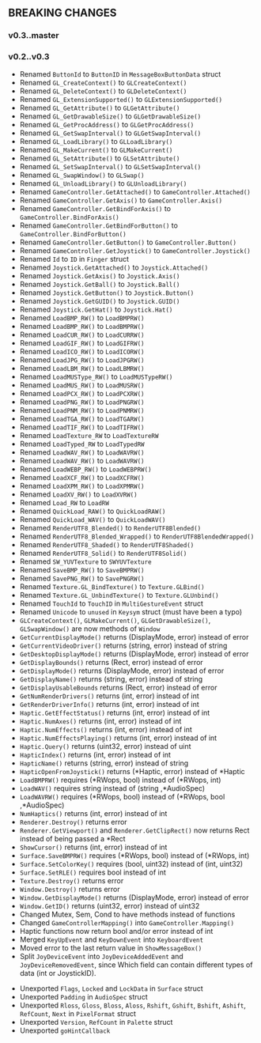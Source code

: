 ## BREAKING CHANGES

### v0.3..master

### v0.2..v0.3

+ Renamed `ButtonId` to `ButtonID` in `MessageBoxButtonData` struct
+ Renamed `GL_CreateContext()` to `GLCreateContext()`
+ Renamed `GL_DeleteContext()` to `GLDeleteContext()`
+ Renamed `GL_ExtensionSupported()` to `GLExtensionSupported()`
+ Renamed `GL_GetAttribute()` to `GLGetAttribute()`
+ Renamed `GL_GetDrawableSize()` to `GLGetDrawableSize()`
+ Renamed `GL_GetProcAddress()` to `GLGetProcAddress()`
+ Renamed `GL_GetSwapInterval()` to `GLGetSwapInterval()`
+ Renamed `GL_LoadLibrary()` to `GLLoadLibrary()`
+ Renamed `GL_MakeCurrent()` to `GLMakeCurrent()`
+ Renamed `GL_SetAttribute()` to `GLSetAttribute()`
+ Renamed `GL_SetSwapInterval()` to `GLSetSwapInterval()`
+ Renamed `GL_SwapWindow()` to `GLSwap()`
+ Renamed `GL_UnloadLibrary()` to `GLUnloadLibrary()`
+ Renamed `GameController.GetAttached()` to `GameController.Attached()`
+ Renamed `GameController.GetAxis()` to `GameController.Axis()`
+ Renamed `GameController.GetBindForAxis()` to `GameController.BindForAxis()`
+ Renamed `GameController.GetBindForButton()` to `GameController.BindForButton()`
+ Renamed `GameController.GetButton()` to `GameController.Button()`
+ Renamed `GameController.GetJoystick()` to `GameController.Joystick()`
+ Renamed `Id` to `ID` in `Finger` struct
+ Renamed `Joystick.GetAttached()` to `Joystick.Attached()`
+ Renamed `Joystick.GetAxis()` to `Joystick.Axis()`
+ Renamed `Joystick.GetBall()` to `Joystick.Ball()`
+ Renamed `Joystick.GetButton()` to `Joystick.Button()`
+ Renamed `Joystick.GetGUID()` to `Joystick.GUID()`
+ Renamed `Joystick.GetHat()` to `Joystick.Hat()`
+ Renamed `LoadBMP_RW()` to `LoadBMPRW()`
+ Renamed `LoadBMP_RW()` to `LoadBMPRW()`
+ Renamed `LoadCUR_RW()` to `LoadCURRW()`
+ Renamed `LoadGIF_RW()` to `LoadGIFRW()`
+ Renamed `LoadICO_RW()` to `LoadICORW()`
+ Renamed `LoadJPG_RW()` to `LoadJPGRW()`
+ Renamed `LoadLBM_RW()` to `LoadLBMRW()`
+ Renamed `LoadMUSType_RW()` to `LoadMUSTypeRW()`
+ Renamed `LoadMUS_RW()` to `LoadMUSRW()`
+ Renamed `LoadPCX_RW()` to `LoadPCXRW()`
+ Renamed `LoadPNG_RW()` to `LoadPNGRW()`
+ Renamed `LoadPNM_RW()` to `LoadPNMRW()`
+ Renamed `LoadTGA_RW()` to `LoadTGARW()`
+ Renamed `LoadTIF_RW()` to `LoadTIFRW()`
+ Renamed `LoadTexture_RW` to `LoadTextureRW`
+ Renamed `LoadTyped_RW` to `LoadTypedRW`
+ Renamed `LoadWAV_RW()` to `LoadWAVRW()`
+ Renamed `LoadWAV_RW()` to `LoadWAVRW()`
+ Renamed `LoadWEBP_RW()` to `LoadWEBPRW()`
+ Renamed `LoadXCF_RW()` to `LoadXCFRW()`
+ Renamed `LoadXPM_RW()` to `LoadXPMRW()`
+ Renamed `LoadXV_RW()` to `LoadXVRW()`
+ Renamed `Load_RW` to `LoadRW`
+ Renamed `QuickLoad_RAW()` to `QuickLoadRAW()`
+ Renamed `QuickLoad_WAV()` to `QuickLoadWAV()`
+ Renamed `RenderUTF8_Blended()` to `RenderUTF8Blended()`
+ Renamed `RenderUTF8_Blended_Wrapped()` to `RenderUTF8BlendedWrapped()`
+ Renamed `RenderUTF8_Shaded()` to `RenderUTF8Shaded()`
+ Renamed `RenderUTF8_Solid()` to `RenderUTF8Solid()`
+ Renamed `SW_YUVTexture` to `SWYUVTexture`
+ Renamed `SaveBMP_RW()` to `SaveBMPRW()`
+ Renamed `SavePNG_RW()` to `SavePNGRW()`
+ Renamed `Texture.GL_BindTexture()` to `Texture.GLBind()`
+ Renamed `Texture.GL_UnbindTexture()` to `Texture.GLUnbind()`
+ Renamed `TouchId` to `TouchID` in `MultiGestureEvent` struct
+ Renamed `Unicode` to `unused` in `Keysym` struct (must have been a typo)
+ `GLCreateContext()`, `GLMakeCurrent()`, `GLGetDrawableSize()`, `GLSwapWindow()` are now methods of `Window`
+ `GetCurrentDisplayMode()` returns (DisplayMode, error) instead of error
+ `GetCurrentVideoDriver()` returns (string, error) instead of string
+ `GetDesktopDisplayMode()` returns (DisplayMode, error) instead of error
+ `GetDisplayBounds()` returns (Rect, error) instead of error
+ `GetDisplayMode()` returns (DisplayMode, error) instead of error
+ `GetDisplayName()` returns (string, error) instead of string
+ `GetDisplayUsableBounds` returns (Rect, error) instead of error
+ `GetNumRenderDrivers()` returns (int, error) instead of int
+ `GetRenderDriverInfo()` returns (int, error) instead of int
+ `Haptic.GetEffectStatus()` returns (int, error) instead of int
+ `Haptic.NumAxes()` returns (int, error) instead of int
+ `Haptic.NumEffects()` returns (int, error) instead of int
+ `Haptic.NumEffectsPlaying()` returns (int, error) instead of int
+ `Haptic.Query()` returns (uint32, error) instead of uint
+ `HapticIndex()` returns (int, error) instead of int
+ `HapticName()` returns (string, error) instead of string
+ `HapticOpenFromJoystick()` returns (\*Haptic, error) instead of \*Haptic
+ `LoadBMPRW()` requires (\*RWops, bool) instead of (\*RWops, int)
+ `LoadWAV()` requires string instead of (string ,\*AudioSpec)
+ `LoadWAVRW()` requires (\*RWops, bool) instead of (\*RWops, bool ,\*AudioSpec)
+ `NumHaptics()` returns (int, error) instead of int
+ `Renderer.Destroy()` returns error
+ `Renderer.GetViewport()` and `Renderer.GetClipRect()` now returns Rect instead of being passed a \*Rect
+ `ShowCursor()` returns (int, error) instead of int
+ `Surface.SaveBMPRW()` requires (\*RWops, bool) instead of (\*RWops, int)
+ `Surface.SetColorKey()` requires (bool, uint32) instead of (int, uint32)
+ `Surface.SetRLE()` requires bool instead of int
+ `Texture.Destroy()` returns error
+ `Window.Destroy()` returns error
+ `Window.GetDisplayMode()` returns (DisplayMode, error) instead of error
+ `Window.GetID()` returns (uint32, error) instead of uint32
+ Changed Mutex, Sem, Cond to have methods instead of functions
+ Changed `GameControllerMapping()` into `GameController.Mapping()`
+ Haptic functions now return bool and/or error instead of int
+ Merged `KeyUpEvent` and `KeyDownEvent` into `KeyboardEvent`
+ Moved error to the last return value in `ShowMessageBox()`
+ Split `JoyDeviceEvent` into `JoyDeviceAddedEvent` and `JoyDeviceRemovedEvent`, since Which field can contain different types of data (int or JoystickID).

- Unexported `Flags`, `Locked` and `LockData` in `Surface` struct
- Unexported `Padding` in `AudioSpec` struct
- Unexported `Rloss`, `Gloss`, `Bloss`, `Aloss`, `Rshift`, `Gshift`, `Bshift`, `Ashift`, `RefCount`, `Next` in `PixelFormat` struct
- Unexported `Version`, `RefCount` in `Palette` struct
- Unexported `goHintCallback`

